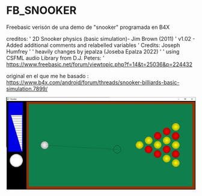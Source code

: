 # FB_SNOOKER
Freebasic verisón de una demo de "snooker" programada en B4X

creditos:
' 2D Snooker physics (basic simulation)- Jim Brown (2011)
' v1.02 - Added additional comments and relabelled variables
' Credits: Joseph Humfrey
'
' heavily changes by jepalza (Joseba Epalza 2022)
'
' using CSFML audio Library from D.J. Peters:
' https://www.freebasic.net/forum/viewtopic.php?f=14&t=25036&p=224432

original en el que me he basado :
https://www.b4x.com/android/forum/threads/snooker-billiards-basic-simulation.7899/

![Imagen fb_snooker](https://github.com/jepalza/FB_SNOOKER/blob/main/fb_snooker.jpg)
